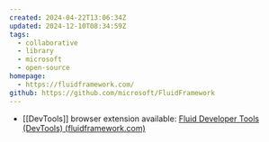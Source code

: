 ```yaml
---
created: 2024-04-22T13:06:34Z
updated: 2024-12-10T08:34:59Z
tags:
  - collaborative
  - library
  - microsoft
  - open-source
homepage:
  - https://fluidframework.com/
github: https://github.com/microsoft/FluidFramework
---
```

- [[DevTools]] browser extension available: [Fluid Developer Tools (DevTools) (fluidframework.com)](https://fluidframework.com/docs/testing/devtools/)